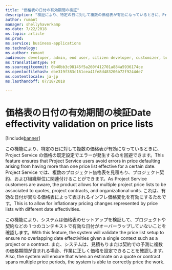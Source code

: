```yaml
---
title: "価格表の日付の有効期間の検証"
description: "検証により、特定の日に対して複数の価格表が有効になっているときに、Project Service の価格の既定設定でエラーが発生するのを回避できます。"
author: rumant
manager: shellyhaverkamp
ms.date: 7/22/2018
ms.topic: article
ms.prod: 
ms.service: business-applications
ms.technology: 
ms.author: rumant
audience: developer, admin, end user, citizen developer, customizer, business analyst, IT pro
ms.translationtype: HT
ms.sourcegitcommit: 0b40bb3c98145f5a260f412701a884a5936174ce
ms.openlocfilehash: ebe319f383c161cea41fe8d483206b72f9244de7
ms.contentlocale: ja-jp
ms.lasthandoff: 07/18/2018

---
```

#   <a name="date-effectivity-validation-on-price-lists"></a><span data-ttu-id="a3017-103">価格表の日付の有効期間の検証</span><span class="sxs-lookup"><span data-stu-id="a3017-103">Date effectivity validation on price lists</span></span>


[!include[banner](../../../../includes/banner.md)]


<span data-ttu-id="a3017-104">この機能により、特定の日に対して複数の価格表が有効になっているときに、Project Service の価格の既定設定でエラーが発生するのを回避できます。</span><span class="sxs-lookup"><span data-stu-id="a3017-104">This feature ensures that Project Service users avoid errors in price defaulting arising from having more than one price list effective for a certain date.</span></span> <span data-ttu-id="a3017-105">Project Service では、複数のプロジェクト価格表を見積もり、プロジェクト契約、および組織単位に関連付けることができます。</span><span class="sxs-lookup"><span data-stu-id="a3017-105">As Project Service customers are aware, the product allows for multiple project price lists to be associated to quotes, project contracts, and organizational units.</span></span> <span data-ttu-id="a3017-106">これは、有効な日付が異なる価格表によって表されるインフレ価格変化を有効にするためです。</span><span class="sxs-lookup"><span data-stu-id="a3017-106">This is to allow for inflationary pricing changes represented by price lists with different date effectivities.</span></span> 

<span data-ttu-id="a3017-107">この機能により、システムは価格表のセットアップを検証して、プロジェクトや契約などの 1 つのコンテキストで有効な日付がオーバーラップしていないことを確認します。</span><span class="sxs-lookup"><span data-stu-id="a3017-107">With this feature, the system will validate the price list setup to ensure no overlapping date effectivities given a single context such as a project or a contract.</span></span> <span data-ttu-id="a3017-108">また、システムは、見積もりまたは契約での予測に複数の価格期間が含まれる場合、作業に正しく価格を設定できることを確認します。</span><span class="sxs-lookup"><span data-stu-id="a3017-108">Also, the system will ensure that when an estimate on a quote or contract spans multiple price periods, the system is able to correctly price the work.</span></span> 

